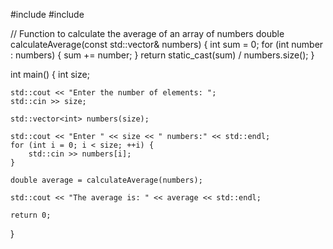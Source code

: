 #include <iostream>
#include <vector>

// Function to calculate the average of an array of numbers
double calculateAverage(const std::vector<int>& numbers) {
    int sum = 0;
    for (int number : numbers) {
        sum += number;
    }
    return static_cast<double>(sum) / numbers.size();
}

int main() {
    int size;

    std::cout << "Enter the number of elements: ";
    std::cin >> size;

    std::vector<int> numbers(size);
    
    std::cout << "Enter " << size << " numbers:" << std::endl;
    for (int i = 0; i < size; ++i) {
        std::cin >> numbers[i];
    }

    double average = calculateAverage(numbers);

    std::cout << "The average is: " << average << std::endl;

    return 0;
}
